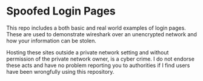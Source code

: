 # Spoofed Login Pages
This repo includes a both basic and real world examples of login pages.
These are used to demonstrate wireshark over an unencrypted network and how your information can be stolen.

Hosting these sites outside a private network setting and without permission of the private network owner, is a cyber crime. I do not endorse these acts and have no problem reporting you to authorities if I find users have been wrongfully using this repository.
